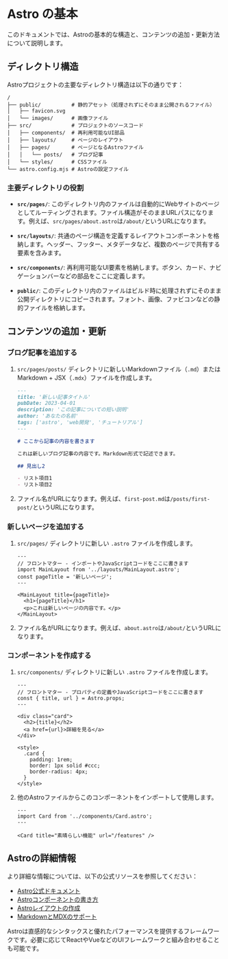 # Astro の基本

このドキュメントでは、Astroの基本的な構造と、コンテンツの追加・更新方法について説明します。

## ディレクトリ構造

Astroプロジェクトの主要なディレクトリ構造は以下の通りです：

```text
/
├── public/          # 静的アセット（処理されずにそのまま公開されるファイル）
│   ├── favicon.svg
│   └── images/      # 画像ファイル
├── src/             # プロジェクトのソースコード
│   ├── components/  # 再利用可能なUI部品
│   ├── layouts/     # ページのレイアウト
│   ├── pages/       # ページとなるAstroファイル
│   │   └── posts/   # ブログ記事
│   └── styles/      # CSSファイル
└── astro.config.mjs # Astroの設定ファイル
```

### 主要ディレクトリの役割

- **`src/pages/`**: このディレクトリ内のファイルは自動的にWebサイトのページとしてルーティングされます。ファイル構造がそのままURLパスになります。例えば、`src/pages/about.astro`は`/about/`というURLになります。

- **`src/layouts/`**: 共通のページ構造を定義するレイアウトコンポーネントを格納します。ヘッダー、フッター、メタデータなど、複数のページで共有する要素を含みます。

- **`src/components/`**: 再利用可能なUI要素を格納します。ボタン、カード、ナビゲーションバーなどの部品をここに定義します。

- **`public/`**: このディレクトリ内のファイルはビルド時に処理されずにそのまま公開ディレクトリにコピーされます。フォント、画像、ファビコンなどの静的ファイルを格納します。

## コンテンツの追加・更新

### ブログ記事を追加する

1. `src/pages/posts/` ディレクトリに新しいMarkdownファイル（`.md`）またはMarkdown + JSX（`.mdx`）ファイルを作成します。

   ```md
   ---
   title: '新しい記事タイトル'
   pubDate: 2023-04-01
   description: 'この記事についての短い説明'
   author: 'あなたの名前'
   tags: ['astro', 'web開発', 'チュートリアル']
   ---

   # ここから記事の内容を書きます

   これは新しいブログ記事の内容です。Markdown形式で記述できます。

   ## 見出し2

   - リスト項目1
   - リスト項目2
   ```

2. ファイル名がURLになります。例えば、`first-post.md`は`/posts/first-post/`というURLになります。

### 新しいページを追加する

1. `src/pages/` ディレクトリに新しい `.astro` ファイルを作成します。

   ```astro
   ---
   // フロントマター - インポートやJavaScriptコードをここに書きます
   import MainLayout from '../layouts/MainLayout.astro';
   const pageTitle = '新しいページ';
   ---

   <MainLayout title={pageTitle}>
     <h1>{pageTitle}</h1>
     <p>これは新しいページの内容です。</p>
   </MainLayout>
   ```

2. ファイル名がURLになります。例えば、`about.astro`は`/about/`というURLになります。

### コンポーネントを作成する

1. `src/components/` ディレクトリに新しい `.astro` ファイルを作成します。

   ```astro
   ---
   // フロントマター - プロパティの定義やJavaScriptコードをここに書きます
   const { title, url } = Astro.props;
   ---

   <div class="card">
     <h2>{title}</h2>
     <a href={url}>詳細を見る</a>
   </div>

   <style>
     .card {
       padding: 1rem;
       border: 1px solid #ccc;
       border-radius: 4px;
     }
   </style>
   ```

2. 他のAstroファイルからこのコンポーネントをインポートして使用します。

   ```astro
   ---
   import Card from '../components/Card.astro';
   ---

   <Card title="素晴らしい機能" url="/features" />
   ```

## Astroの詳細情報

より詳細な情報については、以下の公式リソースを参照してください：

- [Astro公式ドキュメント](https://docs.astro.build/ja/getting-started/)
- [Astroコンポーネントの書き方](https://docs.astro.build/ja/core-concepts/astro-components/)
- [Astroレイアウトの作成](https://docs.astro.build/ja/core-concepts/layouts/)
- [MarkdownとMDXのサポート](https://docs.astro.build/ja/guides/markdown-content/)

Astroは直感的なシンタックスと優れたパフォーマンスを提供するフレームワークです。必要に応じてReactやVueなどのUIフレームワークと組み合わせることも可能です。
